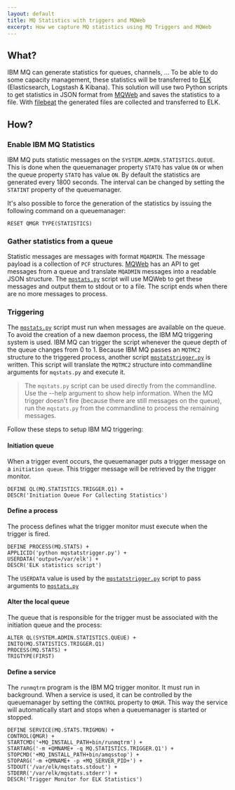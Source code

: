 ```yaml
---
layout: default
title: MQ Statistics with triggers and MQWeb
excerpt: How we capture MQ statistics using MQ Triggers and MQWeb
---
```


## What?

IBM MQ can generate statistics for queues, channels, ... To be able to do some
capacity management, these statistics will be transferred to
[ELK](https://www.elastic.co/products) (Elasticsearch, Logstash & Kibana).
This solution will use two Python scripts to get statistics in JSON format from
[MQWeb](http://www.mqweb.org) and saves the statistics to a file. With [filebeat](https://www.elastic.co/products/beats/filebeat) the generated files
are collected and transferred to ELK.

## How?

### Enable IBM MQ Statistics

IBM MQ puts statistic messages on the `SYSTEM.ADMIN.STATISTICS.QUEUE`. This is
done when the queuemanager property `STATQ` has value `ON` or when the queue
property `STATQ` has value `ON`. By default the statistics are generated every
1800 seconds. The interval can be changed by setting the `STATINT` property of
the queuemanager.

It's also possible to force the generation of the statistics by issuing the
following command on a queuemanager:

    RESET QMGR TYPE(STATISTICS)

### Gather statistics from a queue

Statistic messages are messages with format `MQADMIN`. The message payload is
a collection of `PCF` structures. [MQWeb](http://www.mqweb.org) has an API to
get messages from a queue and translate `MQADMIN` messages into a readable JSON
structure. The [`mqstats.py`](https://gist.github.com/fbraem/2cd3557a759659250b5c5dc903b8ba4a#file-mqstats-py) script will use MQWeb to get these messages and output them to stdout or to a file.
The script ends when there are no more messages to process.

### Triggering

The [`mqstats.py`](https://gist.github.com/fbraem/2cd3557a759659250b5c5dc903b8ba4a#file-mqstats-py) script must run when messages are available on the queue. To avoid the creation
of a new daemon process, the IBM MQ triggering system is used. IBM MQ can
trigger the script whenever the queue depth of the queue changes from 0 to 1.
Because IBM MQ passes an `MQTMC2` structure to the triggered process, another
script [`mqstatstrigger.py`](https://gist.github.com/fbraem/2cd3557a759659250b5c5dc903b8ba4a#file-mqstatstrigger-py)
is written. This script will translate the `MQTMC2` structure into commandline arguments for `mqstats.py` and execute it.

> The `mqstats.py` script can be used directly from the commandline. Use
> the --help argument to show help information. When the MQ trigger doesn't fire
> (because there are still messages on the queue), run the `mqstats.py` from the
> commandline to process the remaining messages.

Follow these steps to setup IBM MQ triggering:

#### Initiation queue

When a trigger event occurs, the queuemanager puts a trigger message on a
`initiation queue`. This trigger message will be retrieved by the trigger
monitor.

    DEFINE QL(MQ.STATISTICS.TRIGGER.Q1) +
    DESCR('Initiation Queue For Collecting Statistics')

#### Define a process

The process defines what the trigger monitor must execute when the trigger is fired.

    DEFINE PROCESS(MQ.STATS) +
    APPLICID('python mqstatstrigger.py') +
    USERDATA('output=/var/elk') +
    DESCR('ELK statistics script')

The `USERDATA` value is used by the [`mqstatstrigger.py`](https://gist.github.com/fbraem/2cd3557a759659250b5c5dc903b8ba4a#file-mqstatstrigger-py) script to pass arguments to [`mqstats.py`](https://gist.github.com/fbraem/2cd3557a759659250b5c5dc903b8ba4a#file-mqstats-py)

#### Alter the local queue

The queue that is responsible for the trigger must be associated with the
initiation queue and the process:

    ALTER QL(SYSTEM.ADMIN.STATISTICS.QUEUE) +
    INITQ(MQ.STATISTICS.TRIGGER.Q1)
    PROCESS(MQ.STATS) +
    TRIGTYPE(FIRST)

#### Define a service

The `runmqtrm` program is the IBM MQ trigger monitor. It must run in background. When a service is used, it can be controlled by the queuemanager by setting the `CONTROL` property to `QMGR`. This way the service will automatically start and stops when a queuemanager is started or stopped.

    DEFINE SERVICE(MQ.STATS.TRIGMON) +
    CONTROL(QMGR) +
    STARTCMD('+MQ_INSTALL_PATH+bin/runmqtrm') +
    STARTARG('-m +QMNAME+ -q MQ.STATISTICS.TRIGGER.Q1') +
    STOPCMD('+MQ_INSTALL_PATH+bin/amqsstop') +
    STOPARG('-m +QMNAME+ -p +MQ_SERVER_PID+') +
    STDOUT('/var/elk/mqstats.stdout') +
    STDERR('/var/elk/mqstats.stderr') +
    DESCR('Trigger Monitor for ELK Statistics')
